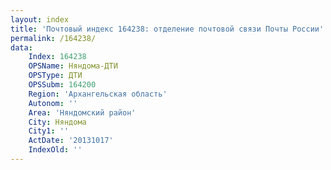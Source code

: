 ```yaml
---
layout: index
title: 'Почтовый индекс 164238: отделение почтовой связи Почты России'
permalink: /164238/
data:
    Index: 164238
    OPSName: Няндома-ДТИ
    OPSType: ДТИ
    OPSSubm: 164200
    Region: 'Архангельская область'
    Autonom: ''
    Area: 'Няндомский район'
    City: Няндома
    City1: ''
    ActDate: '20131017'
    IndexOld: ''
---
```

